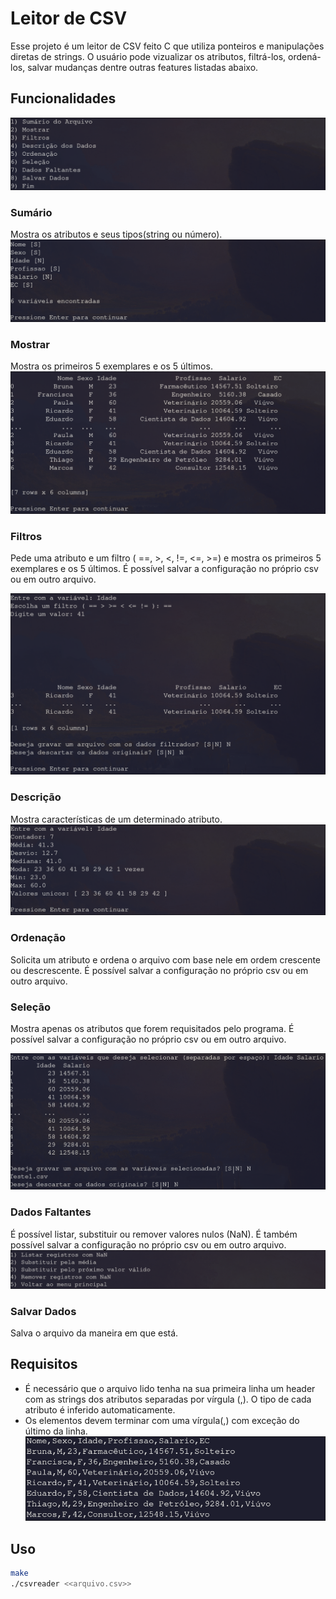 
# Leitor de CSV

 Esse projeto é um leitor de CSV feito C que utiliza ponteiros e manipulações diretas de strings. O usuário pode vizualizar os atributos, filtrá-los, ordená-los, salvar mudanças dentre outras features listadas abaixo.

## Funcionalidades

![Alt text](assets/options.png)
### Sumário
 Mostra os atributos e seus tipos(string ou número).
![Alt text](assets/summary.png)

### Mostrar
 Mostra os primeiros 5 exemplares e os 5 últimos.
![Alt text](assets/show.png)

### Filtros
 Pede uma atributo e um filtro ( ==, >, <, !=, <=, >=) e mostra os primeiros 5 exemplares e os 5 últimos. É possível salvar a configuração no próprio csv ou em outro arquivo.

![Alt text](assets/filter.png)
### Descrição
 Mostra características de um determinado atributo.
![Alt text](assets/description.png)

### Ordenação
 Solicita um atributo e ordena o arquivo com base nele em ordem crescente ou descrescente. É possível salvar a configuração no próprio csv ou em outro arquivo.

### Seleção
 Mostra apenas os atributos que forem requisitados pelo programa. É possível salvar a configuração no próprio csv ou em outro arquivo.

![Alt text](assets/select.png)
### Dados Faltantes
 É possível listar, substituir ou remover valores nulos (NaN). É também possível salvar a configuração no próprio csv ou em outro arquivo.
![Alt text](assets/nan.png)


### Salvar Dados
 Salva o arquivo da maneira em que está.

## Requisitos
 - É necessário que o arquivo lido tenha na sua primeira linha um header com as strings dos atributos separadas por vírgula (,). O tipo de cada atributo é inferido automaticamente.
 - Os elementos devem terminar com uma vírgula(,) com exceção do último da linha.
![Alt text](assets/csv.png)
## Uso
```bash
make
./csvreader <<arquivo.csv>>
```



